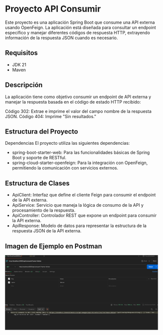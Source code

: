 # Proyecto API Consumir

Este proyecto es una aplicación Spring Boot que consume una API externa usando OpenFeign. La aplicación está diseñada para consultar un endpoint específico y manejar diferentes códigos de respuesta HTTP, extrayendo información de la respuesta JSON cuando es necesario.

## Requisitos

- JDK 21
- Maven

## Descripción
La aplicación tiene como objetivo consumir un endpoint de API externa y manejar la respuesta basada en el código de estado HTTP recibido:

Código 302: Extrae e imprime el valor del campo nombre de la respuesta JSON.
Código 404: Imprime "Sin resultados."

## Estructura del Proyecto
Dependencias
El proyecto utiliza las siguientes dependencias:

- spring-boot-starter-web: Para las funcionalidades básicas de Spring Boot y soporte de RESTful.
- spring-cloud-starter-openfeign: Para la integración con OpenFeign, permitiendo la comunicación con servicios externos.

## Estructura de Clases
- ApiClient: Interfaz que define el cliente Feign para consumir el endpoint de la API externa.
- ApiService: Servicio que maneja la lógica de consumo de la API y procesamiento de la respuesta.
- ApiController: Controlador REST que expone un endpoint para consumir la API externa.
- ApiResponse: Modelo de datos para representar la estructura de la respuesta JSON de la API externa.

## Imagen de Ejemplo en Postman
![Ejemplo prueba en postman](images/consumir.png)

